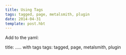```yaml
---
title: Using Tags
tags: tagged, page, metalsmith, plugin
date: 2014-04-31
template: post.hbt
---
```


Add to the yaml:

title: ..... with tags
tags: tagged, page, metalsmith, plugin
